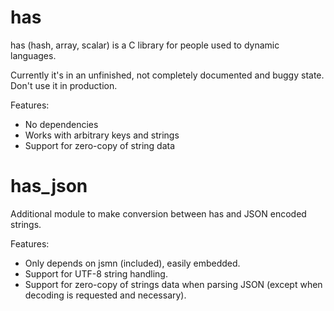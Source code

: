 has
===

has (hash, array, scalar) is a C library for people used to dynamic
languages.

Currently it's in an unfinished, not completely documented and buggy
state. Don't use it in production.

Features:

  * No dependencies
  * Works with arbitrary keys and strings
  * Support for zero-copy of string data

has_json
========

Additional module to make conversion between has and JSON encoded
strings.

Features:

  * Only depends on jsmn (included), easily embedded.
  * Support for UTF-8 string handling.
  * Support for zero-copy of strings data when parsing JSON (except
    when decoding is requested and necessary).
